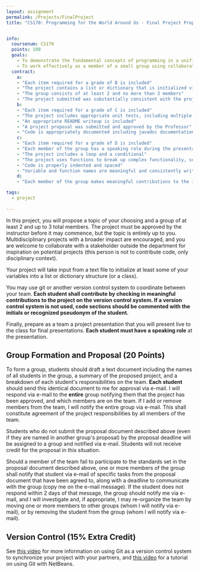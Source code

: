 ```yaml
---
layout: assignment
permalink: /Projects/FinalProject
title: "CS170: Programming for the World Around Us - Final Project Proposal"


info:
  coursenum: CS170
  points: 100
  goals:
    - To demonstrate the fundamental concepts of programming in a unified project
    - To work effectively as a member of a small group using collaborative tools for software development
  contract:
    a: 
    - "Each item required for a grade of B is included"
    - "The project contains a list or dictionary that is initialized via a text file read by the program as input"
    - "The group consists of at least 2 and no more than 3 members"
    - "The project submitted was substantially consistent with the project proposed to and approved by the Professor"
    b:
    - "Each item required for a grade of C is included"
    - "The project includes appropriate unit tests, including multiple tests for each function as required to demonstrate functionality with boundary case inputs"
    - "An appropriate README writeup is included"
    - "A project proposal was submitted and approved by the Professor"
    - "Code is appropriately documented including javadoc documentation for each function"
    c:
    - "Each item required for a grade of D is included"
    - "Each member of the group has a speaking role during the presentation"
    - "The project includes a loop and a conditional"
    - "The project uses functions to break up complex functionality, such that the main function is relatively small in size and scope"
    - "Code is properly indented and spaced"
    - "Variable and function names are meaningful and consistently written in terms of character case"
    d:
    - "Each member of the group makes meaningful contributions to the implementation of the project, demonstrated through version control commits or comments in the code"

tags:
  - project
  
---
```


In this project, you will propose a topic of your choosing and a group of at least 2 and up to 3 total members.  The project must be approved by the instructor before it may commence, but the topic is entirely up to you.  Multidisciplinary projects with a broader impact are encouraged, and you are welcome to collaborate with a stakeholder outside the department for inspiration on potential projects (this person is not to contribute code, only disciplinary context).

Your project will take input from a text file to initialize at least some of your variables into a list or dictionary structure (or a class).

You may use git or another version control system to coordinate between your team.  **Each student shall contribute by checking in meaningful contributions to the project on the version control system.  If a version control system is not used, code sections should be commented with the initials or recognized pseudonym of the student.**

Finally, prepare as a team a project presentation that you will present live to the class for final presentations.  **Each student must have a speaking role** at the presentation.

## Group Formation and Proposal (20 Points)

To form a group, students should draft a text document including the names of all students in the group, a summary of the proposed project, and a breakdown of each student's responsibilities on the team.  **Each student** should send this identical document to me for approval via e-mail.  I will respond via e-mail to the **entire** group notifying them that the project has been approved, and which members are on the team.  If I add or remove members from the team, I will notify the entire group via e-mail.  This shall constitute agreement of the project responsibilities by all members of the team.

Students who do not submit the proposal document described above (even if they are named in another group's proposal) by the proposal deadline will be assigned to a group and notified via e-mail.  Students will not receive credit for the proposal in this situation.

Should a member of the team fail to participate to the standards set in the proposal document described above, one or more members of the group shall notify that student via e-mail of specific tasks from the proposal document that have been agreed to, along with a deadline to communicate with the group (copy me on the e-mail message).  If the student does not respond within 2 days of that message, the group should notify me via e-mail, and I will investigate and, if appropriate, I may re-organize the team by moving one or more members to other groups (whom I will notify via e-mail), or by removing the student from the group (whom I will notify via e-mail).  

## Version Control (15% Extra Credit)

See [this video](../Modules/Github/Module) for more information on using Git as a version control system to synchronize your project with your partners, and [this video](https://www.youtube.com/watch?v=5rgp8HkRTzc) for a tutorial on using Git with NetBeans.

